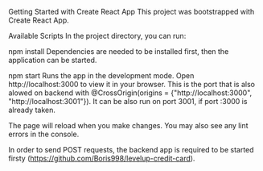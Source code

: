 Getting Started with Create React App
This project was bootstrapped with Create React App.

Available Scripts
In the project directory, you can run:

npm install
Dependencies are needed to be installed first, then the application can be started.

npm start
Runs the app in the development mode.
Open http://localhost:3000 to view it in your browser. This is the port that is also alowed on backend with @CrossOrigin(origins = {"http://localhost:3000", "http://localhost:3001"}). It can be also run on port 3001, if port :3000 is already taken.

The page will reload when you make changes.
You may also see any lint errors in the console.

In order to send POST requests, the backend app is required to be started firsty (https://github.com/Boris998/levelup-credit-card).